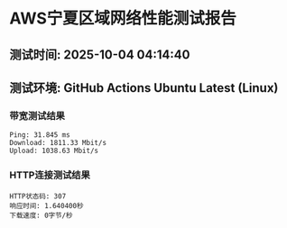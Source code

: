 # AWS宁夏区域网络性能测试报告
## 测试时间: 2025-10-04 04:14:40
## 测试环境: GitHub Actions Ubuntu Latest (Linux)

### 带宽测试结果
```
Ping: 31.845 ms
Download: 1811.33 Mbit/s
Upload: 1038.63 Mbit/s
```

### HTTP连接测试结果
```
HTTP状态码: 307
响应时间: 1.640400秒
下载速度: 0字节/秒
```


